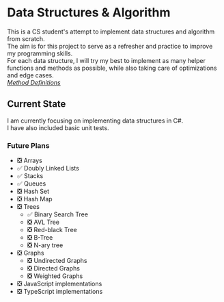 # Data Structures & Algorithm
This is a CS student's attempt to implement data structures and algorithm from scratch.<br>
The aim is for this project to serve as a refresher and practice to improve my programming skills.<br>
For each data structure, I will try my best to implement as many helper functions and methods as possible,
while also taking care of optimizations and edge cases.
<br>
[*Method Definitions*](https://docs.google.com/spreadsheets/d/1jQFdPLsOFeLXxe9GLSNFNI3vWe1Elrg_OR9ilzRWsLQ/edit?usp=sharing)

## Current State
I am currently focusing on implementing data structures in C#.<br>
I have also included basic unit tests.

### Future Plans
- ❎ Arrays
- ✅ Doubly Linked Lists
- ✅ Stacks
- ✅ Queues
- ❎ Hash Set
- ❎ Hash Map
- ❎ Trees
    - ✅ Binary Search Tree
    - ❎ AVL Tree
    - ❎ Red-black Tree
    - ❎ B-Tree
    - ❎ N-ary tree
- ❎ Graphs
    - ❎ Undirected Graphs
    - ❎ Directed Graphs
    - ❎ Weighted Graphs
- ❎ JavaScript implementations
- ❎ TypeScript implementations
